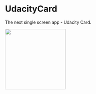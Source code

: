 # UdacityCard
The next single screen app - Udacity Card.

<image src="https://github.com/monikawerner/Screenshots/blob/master/UdacityCard%20Screenshot.png" width=200>
